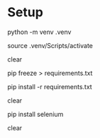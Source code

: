 # Setup

python -m venv .venv

source .venv/Scripts/activate

clear

pip freeze > requirements.txt

pip install -r requirements.txt

clear

pip install selenium

clear
